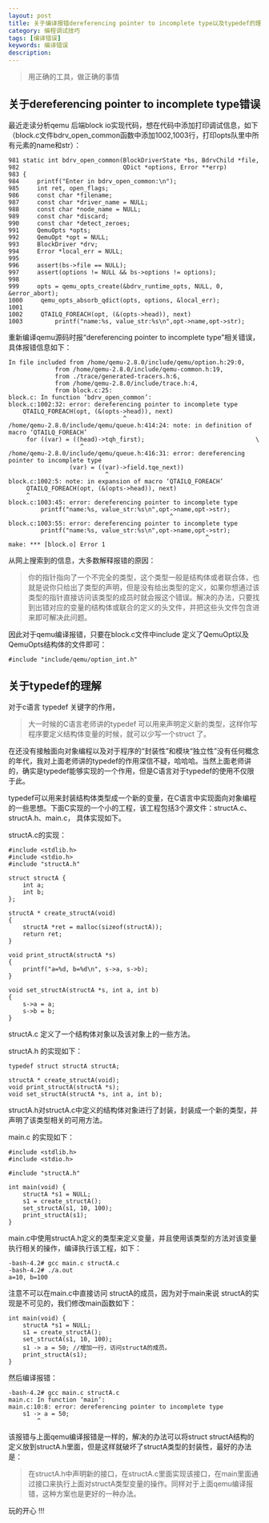 ```yaml
---
layout: post
title: 关于编译报错dereferencing pointer to incomplete type以及typedef的理解
category: 编程调试技巧
tags: [编译错误]
keywords: 编译错误
description: 
---
```


> 用正确的工具，做正确的事情

## 关于dereferencing pointer to incomplete type错误

最近走读分析qemu 后端block io实现代码，想在代码中添加打印调试信息，如下（block.c文件bdrv\_open\_common函数中添加1002,1003行，打印opts队里中所有元素的name和str）：

	981 static int bdrv_open_common(BlockDriverState *bs, BdrvChild *file,
	982                             QDict *options, Error **errp)
	983 {
	984     printf("Enter in bdrv_open_common:\n");
	985     int ret, open_flags;
	986     const char *filename;
	987     const char *driver_name = NULL;
	988     const char *node_name = NULL;
	989     const char *discard;
	990     const char *detect_zeroes;
	991     QemuOpts *opts;
	992     QemuOpt *opt = NULL;
	993     BlockDriver *drv;
	994     Error *local_err = NULL;
	995
	996     assert(bs->file == NULL);
	997     assert(options != NULL && bs->options != options);	
	998
	999     opts = qemu_opts_create(&bdrv_runtime_opts, NULL, 0, &error_abort);
	1000     qemu_opts_absorb_qdict(opts, options, &local_err);
	1001
	1002     QTAILQ_FOREACH(opt, (&(opts->head)), next)
	1003         printf("name:%s, value_str:%s\n",opt->name,opt->str);


重新编译qemu源码时报“dereferencing pointer to incomplete type”相关错误，具体报错信息如下：

	In file included from /home/qemu-2.8.0/include/qemu/option.h:29:0,
                 from /home/qemu-2.8.0/include/qemu-common.h:19,
                 from ./trace/generated-tracers.h:6,
                 from /home/qemu-2.8.0/include/trace.h:4,
                 from block.c:25:
	block.c: In function ‘bdrv_open_common’:
	block.c:1002:32: error: dereferencing pointer to incomplete type
     	QTAILQ_FOREACH(opt, (&(opts->head)), next)
	                                ^
	/home/qemu-2.8.0/include/qemu/queue.h:414:24: note: in definition of macro ‘QTAILQ_FOREACH’
         for ((var) = ((head)->tqh_first);                               \
                        ^
	/home/qemu-2.8.0/include/qemu/queue.h:416:31: error: dereferencing pointer to incomplete type
	                 (var) = ((var)->field.tqe_next))
                               ^
	block.c:1002:5: note: in expansion of macro ‘QTAILQ_FOREACH’
    	 QTAILQ_FOREACH(opt, (&(opts->head)), next)
    	 ^
	block.c:1003:45: error: dereferencing pointer to incomplete type
    	     printf("name:%s, value_str:%s\n",opt->name,opt->str);
	                                             ^
	block.c:1003:55: error: dereferencing pointer to incomplete type
    	     printf("name:%s, value_str:%s\n",opt->name,opt->str);
    	                                                   ^
	make: *** [block.o] Error 1

从网上搜索到的信息，大多数解释报错的原因：

> 你的指针指向了一个不完全的类型，这个类型一般是结构体或者联合体，也就是说你只给出了类型的声明，但是没有给出类型的定义，如果你想通过该类型的指针直接访问该类型的成员时就会报这个错误。解决的办法，只要找到出错对应的变量的结构体或联合的定义的头文件，并把这些头文件包含进来即可解决此问题。

因此对于qemu编译报错，只要在block.c文件中include 定义了QemuOpt以及QemuOpts结构体的文件即可：

	#include "include/qemu/option_int.h"
	

## 关于typedef的理解

对于c语言 typedef 关键字的作用，

> 大一时候的C语言老师讲的typedef 可以用来声明定义新的类型，这样你写程序要定义结构体变量的时候，就可以少写一个struct 了。

在还没有接触面向对象编程以及对于程序的“封装性”和模块“独立性”没有任何概念的年代，我对上面老师讲的typedef的作用深信不疑，哈哈哈。当然上面老师讲的，确实是typedef能够实现的一个作用，但是C语言对于typedef的使用不仅限于此。

typedef可以用来封装结构体类型成一个新的变量，在C语言中实现面向对象编程的一些思想。下面C实现的一个小的工程，该工程包括3个源文件：structA.c、structA.h、main.c， 具体实现如下。

structA.c的实现：

	#include <stdlib.h>
	#include <stdio.h>
	#include "structA.h"
	
	struct structA {
	    int a;
    	int b;
	};
	
	structA * create_structA(void)
	{
    	structA *ret = malloc(sizeof(structA));
    	return ret;
	}
	
	void print_structA(structA *s)
	{
    	printf("a=%d, b=%d\n", s->a, s->b);
	}
	
	void set_structA(structA *s, int a, int b)
	{
    	s->a = a;
    	s->b = b;
	}


structA.c 定义了一个结构体对象以及该对象上的一些方法。

structA.h 的实现如下：

	typedef struct structA structA;
	
	structA * create_structA(void);
	void print_structA(structA *s);
	void set_structA(structA *s, int a, int b);

structA.h对structA.c中定义的结构体对象进行了封装，封装成一个新的类型，并声明了该类型相关的可用方法。

main.c 的实现如下：
	
	#include <stdlib.h>
	#include <stdio.h>
	
	#include "structA.h"
	
	int main(void) {
    	structA *s1 = NULL;
    	s1 = create_structA();
    	set_structA(s1, 10, 100);
    	print_structA(s1);
	}

main.c中使用structA.h定义的类型来定义变量，并且使用该类型的方法对该变量执行相关的操作，编译执行该工程，如下：

	-bash-4.2# gcc main.c structA.c
	-bash-4.2# ./a.out
	a=10, b=100

注意不可以在main.c中直接访问 structA的成员，因为对于main来说 structA的实现是不可见的，我们修改main函数如下：

	int main(void) {
    	structA *s1 = NULL;
    	s1 = create_structA();
    	set_structA(s1, 10, 100);
    	s1 -> a = 50; //增加一行，访问structA的成员。
    	print_structA(s1);
	}

然后编译报错：

	-bash-4.2# gcc main.c structA.c
	main.c: In function ‘main’:
	main.c:10:8: error: dereferencing pointer to incomplete type
    	s1 -> a = 50;
        	^

该报错与上面qemu编译报错是一样的，解决的办法可以将struct structA结构的定义放到structA.h里面，但是这样就破坏了structA类型的封装性，最好的办法是：

> 在structA.h中声明新的接口，在structA.c里面实现该接口，在main里面通过接口来执行上面对structA类型变量的操作。同样对于上面qemu编译报错，这种方案也是更好的一种办法。


玩的开心 !!!
